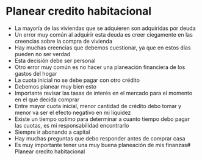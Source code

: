 # Planear credito habitacional

- La mayoría de las viviendas que se adquieren son adquiridas por deuda
- Un error muy común al adquirir esta deuda es creer ciegamente en las creencias sobre la compra de vivienda
- Hay muchas creencias que debemos cuestionar, ya que en estos días pueden no ser verdad
- Esta decisión debe ser personal    
- Otro error muy común es no hacer una planeación financiera de los gastos del hogar
- La cuota inicial no se debe pagar con otro crédito
- Debemos planear muy bien esto
- Importante revisar las tasas de interés en el mercado para el momento en el que decida comprar
- Entre mayor cuota inicial, menor cantidad de crédito debo tomar y menor va ser el efecto negativo en mi liquidez
- Existe un tiempo optimo para determinar a cuanto tiempo debo pagar las cuotas, es mi responsabilidad encontrarlo
- Siempre ir abonando a capital
- Hay muchas preguntas que debo responder antes de comprar casa
- Es muy importante tener una muy buena planeación de mis finanzas# Planear credito habitacional
